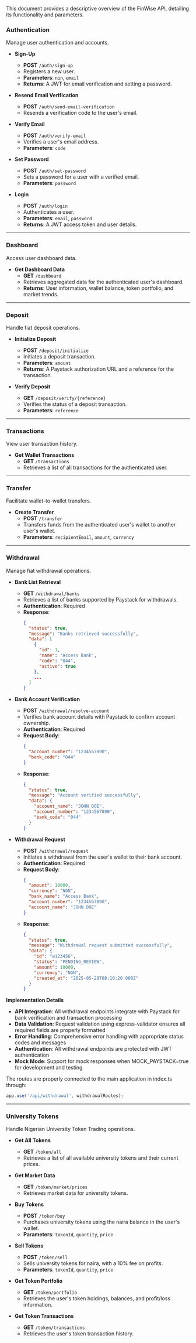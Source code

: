 This document provides a descriptive overview of the FinWise API, detailing its functionality and parameters.

### Authentication

Manage user authentication and accounts.

* **Sign-Up**

    * **POST** `/auth/sign-up`
    * Registers a new user.
    * **Parameters**: `nin`, `email`
    * **Returns**: A JWT for email verification and setting a password.

* **Resend Email Verification**

    * **POST** `/auth/send-email-verification`
    * Resends a verification code to the user's email.

* **Verify Email**

    * **POST** `/auth/verify-email`
    * Verifies a user's email address.
    * **Parameters**: `code`

* **Set Password**

    * **POST** `/auth/set-password`
    * Sets a password for a user with a verified email.
    * **Parameters**: `password`

* **Login**

    * **POST** `/auth/login`
    * Authenticates a user.
    * **Parameters**: `email`, `password`
    * **Returns**: A JWT access token and user details.

***

### Dashboard

Access user dashboard data.

* **Get Dashboard Data**
    * **GET** `/dashboard`
    * Retrieves aggregated data for the authenticated user's dashboard.
    * **Returns**: User information, wallet balance, token portfolio, and market trends.

***

### Deposit

Handle fiat deposit operations.

* **Initialize Deposit**

    * **POST** `/deposit/initialize`
    * Initiates a deposit transaction.
    * **Parameters**: `amount`
    * **Returns**: A Paystack authorization URL and a reference for the transaction.

* **Verify Deposit**

    * **GET** `/deposit/verify/{reference}`
    * Verifies the status of a deposit transaction.
    * **Parameters**: `reference`

***

### Transactions

View user transaction history.

* **Get Wallet Transactions**
    * **GET** `/transactions`
    * Retrieves a list of all transactions for the authenticated user.

***

### Transfer

Facilitate wallet-to-wallet transfers.

* **Create Transfer**
    * **POST** `/transfer`
    * Transfers funds from the authenticated user's wallet to another user's wallet.
    * **Parameters**: `recipientEmail`, `amount`, `currency`

***

### Withdrawal

Manage fiat withdrawal operations.

* **Bank List Retrieval**

    * **GET** `/withdrawal/banks`
    * Retrieves a list of banks supported by Paystack for withdrawals.
    * **Authentication**: Required
    * **Response**:
      ```json
      {
        "status": true,
        "message": "Banks retrieved successfully",
        "data": [
          {
            "id": 1,
            "name": "Access Bank",
            "code": "044",
            "active": true
          },
          ...
        ]
      }
      ```

* **Bank Account Verification**

    * **POST** `/withdrawal/resolve-account`
    * Verifies bank account details with Paystack to confirm account ownership.
    * **Authentication**: Required
    * **Request Body**:
      ```json
      {
        "account_number": "1234567890",
        "bank_code": "044"
      }
      ```
    * **Response**:
      ```json
      {
        "status": true,
        "message": "Account verified successfully",
        "data": {
          "account_name": "JOHN DOE",
          "account_number": "1234567890",
          "bank_code": "044"
        }
      }
      ```

* **Withdrawal Request**

    * **POST** `/withdrawal/request`
    * Initiates a withdrawal from the user's wallet to their bank account.
    * **Authentication**: Required
    * **Request Body**:
      ```json
      {
        "amount": 10000,
        "currency": "NGN",
        "bank_name": "Access Bank",
        "account_number": "1234567890",
        "account_name": "JOHN DOE" 
      }
      ```
    * **Response**:
      ```json
      {
        "status": true,
        "message": "Withdrawal request submitted successfully",
        "data": {
          "id": "w123456",
          "status": "PENDING_REVIEW",
          "amount": 10000,
          "currency": "NGN",
          "created_at": "2025-05-28T08:10:20.000Z"
        }
      }
      ```

**Implementation Details**
- **API Integration**: All withdrawal endpoints integrate with Paystack for bank verification and transaction processing
- **Data Validation**: Request validation using express-validator ensures all required fields are properly formatted
- **Error Handling**: Comprehensive error handling with appropriate status codes and messages
- **Authentication**: All withdrawal endpoints are protected with JWT authentication
- **Mock Mode**: Support for mock responses when MOCK_PAYSTACK=true for development and testing

The routes are properly connected to the main application in index.ts through:
```javascript
app.use('/api/withdrawal', withdrawalRoutes);
```

***

### University Tokens

Handle Nigerian University Token Trading operations.

* **Get All Tokens**

    * **GET** `/token/all`
    * Retrieves a list of all available university tokens and their current prices.

* **Get Market Data**

    * **GET** `/token/market/prices`
    * Retrieves market data for university tokens.

* **Buy Tokens**

    * **POST** `/token/buy`
    * Purchases university tokens using the naira balance in the user's wallet.
    * **Parameters**: `tokenId`, `quantity`, `price`

* **Sell Tokens**

    * **POST** `/token/sell`
    * Sells university tokens for naira, with a 10% fee on profits.
    * **Parameters**: `tokenId`, `quantity`, `price`

* **Get Token Portfolio**

    * **GET** `/token/portfolio`
    * Retrieves the user's token holdings, balances, and profit/loss information.

* **Get Token Transactions**
    * **GET** `/token/transactions`
    * Retrieves the user's token transaction history.